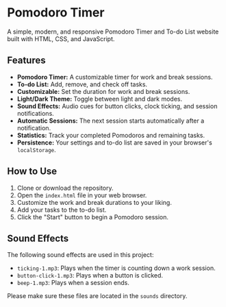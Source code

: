 # Pomodoro Timer

A simple, modern, and responsive Pomodoro Timer and To-do List website built with HTML, CSS, and JavaScript.

## Features

*   **Pomodoro Timer:** A customizable timer for work and break sessions.
*   **To-do List:** Add, remove, and check off tasks.
*   **Customizable:** Set the duration for work and break sessions.
*   **Light/Dark Theme:** Toggle between light and dark modes.
*   **Sound Effects:** Audio cues for button clicks, clock ticking, and session notifications.
*   **Automatic Sessions:** The next session starts automatically after a notification.
*   **Statistics:** Track your completed Pomodoros and remaining tasks.
*   **Persistence:** Your settings and to-do list are saved in your browser's `localStorage`.

## How to Use

1.  Clone or download the repository.
2.  Open the `index.html` file in your web browser.
3.  Customize the work and break durations to your liking.
4.  Add your tasks to the to-do list.
5.  Click the "Start" button to begin a Pomodoro session.

## Sound Effects

The following sound effects are used in this project:

*   `ticking-1.mp3`: Plays when the timer is counting down a work session.
*   `button-click-1.mp3`: Plays when a button is clicked.
*   `beep-1.mp3`: Plays when a session ends.

Please make sure these files are located in the `sounds` directory.
